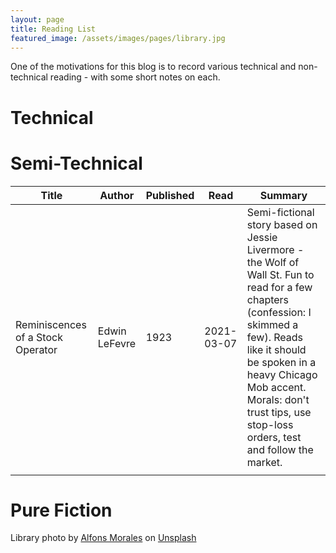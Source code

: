 ```yaml
---
layout: page 
title: Reading List 
featured_image: /assets/images/pages/library.jpg
---
```


One of the motivations for this blog is to record various technical and non-technical reading - with some short notes on
each.

# Technical

# Semi-Technical

<table>
<tr>
   <th>Title</th>
   <th>Author</th>
   <th>Published</th>
   <th>Read</th>
   <th>Summary</th>
</tr>
 <tbody>
  <tr>
   <td>Reminiscences of a Stock Operator</td>
   <td>Edwin LeFevre</td>
   <td>1923</td>
   <td>2021-03-07</td>
    <td>
        Semi-fictional story based on Jessie Livermore - the Wolf of Wall St. 
        Fun to read for a few chapters (confession: I skimmed a few). 
        Reads like it should be spoken in a heavy Chicago Mob accent.
        Morals: don't trust tips, use stop-loss orders, test and follow the market.
    </td>
  </tr>
  <tr>
   <td></td>
   <td></td>
   <td></td>
   <td></td>
   <td></td>
  </tr>
 </tbody>
</table>

# Pure Fiction

<span>Library photo by <a href="https://unsplash.com/@alfonsmc10?utm_source=unsplash&amp;utm_medium=referral&amp;utm_content=creditCopyText">
Alfons Morales</a>
on <a href="https://unsplash.com/s/photos/library?utm_source=unsplash&amp;utm_medium=referral&amp;utm_content=creditCopyText">
Unsplash</a></span>
